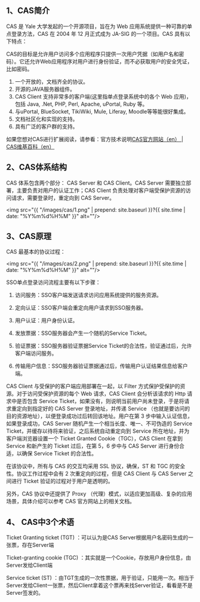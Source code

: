 <h2>1、CAS简介</h2>

CAS 是 Yale 大学发起的一个开源项目，旨在为 Web 应用系统提供一种可靠的单点登录方法，CAS 在 2004 年 12 月正式成为 JA-SIG 的一个项目。CAS 具有以下特点：

CAS的目标是允许用户访问多个应用程序只提供一次用户凭据（如用户名和密码）。它还允许Web应用程序对用户进行身份验证，而不必获取用户的安全凭证，比如密码。

 <ol>
  <li>一个开放的，文档齐全的协议。</li>
  <li>开源的JAVA服务器组件。</li>
  <li>CAS Client 支持非常多的客户端(这里指单点登录系统中的各个 Web 应用)，包括 Java, .Net, PHP, Perl, Apache, uPortal, Ruby 等。</li>
  <li>与uPortal, BlueSocket, TikiWiki, Mule, Liferay, Moodle等等能很好集成。</li>
  <li>文档社区化和实现的支持。</li>
  <li>具有广泛的客户群的支持。</li>
</ol>

如果您想对CAS进行扩展阅读，请参看：官方技术说明<a href="https://www.apereo.org/cas"  title="https://www.apereo.org/cas" target="_blank" rel="nofollow">CAS官方网站（en） </a> | <a href="http://en.wikipedia.org/wiki/Central_Authentication_Service"  title="http://en.wikipedia.org/wiki/Central_Authentication_Service" target="_blank" rel="nofollow">CAS维基百科（en）</a> 

<h2>2、CAS体系结构</h2>
CAS 体系包含两个部分： CAS Server 和 CAS Client。CAS Server 需要独立部署，主要负责对用户的认证工作；CAS Client 负责处理对客户端受保护资源的访问请求，需要登录时，重定向到 CAS Server。

<img src="{{ "/images/cas/1.png" | prepend: site.baseurl }}?{{ site.time | date: "%Y%m%d%H%M" }}"  alt=""/>

<h2>3、CAS原理</h2>
CAS 最基本的协议过程：

<img src="{{ "/images/cas/2.png" | prepend: site.baseurl }}?{{ site.time | date: "%Y%m%d%H%M" }}"  alt=""/>
 
SSO单点登录访问流程主要有以下步骤：

1. 访问服务：SSO客户端发送请求访问应用系统提供的服务资源。

2. 定向认证：SSO客户端会重定向用户请求到SSO服务器。

3. 用户认证：用户身份认证。

4. 发放票据：SSO服务器会产生一个随机的Service Ticket。

5. 验证票据：SSO服务器验证票据Service Ticket的合法性，验证通过后，允许客户端访问服务。

6. 传输用户信息：SSO服务器验证票据通过后，传输用户认证结果信息给客户端。

CAS Client 与受保护的客户端应用部署在一起，以 Filter 方式保护受保护的资源。对于访问受保护资源的每个 Web 请求，CAS Client 会分析该请求的 Http 请求中是否包含 Service Ticket，如果没有，则说明当前用户尚未登录，于是将请求重定向到指定好的 CAS Server 登录地址，并传递 Service （也就是要访问的目的资源地址），以便登录成功过后转回该地址。用户在第 3 步中输入认证信息，如果登录成功，CAS Server 随机产生一个相当长度、唯一、不可伪造的 Service Ticket，并缓存以待将来验证，之后系统自动重定向到 Service 所在地址，并为客户端浏览器设置一个 Ticket Granted Cookie（TGC），CAS Client 在拿到 Service 和新产生的 Ticket 过后，在第 5，6 步中与 CAS Server 进行身份合适，以确保 Service Ticket 的合法性。

在该协议中，所有与 CAS 的交互均采用 SSL 协议，确保，ST 和 TGC 的安全性。协议工作过程中会有 2 次重定向的过程，但是 CAS Client 与 CAS Server 之间进行 Ticket 验证的过程对于用户是透明的。

另外，CAS 协议中还提供了 Proxy （代理）模式，以适应更加高级、复杂的应用场景，具体介绍可以参考 CAS 官方网站上的相关文档。

<h2>4、 CAS中3个术语</h2>

Ticket Granting ticket (TGT) ：可以认为是CAS Server根据用户名密码生成的一张票，存在Server端

Ticket-granting cookie (TGC) ：其实就是一个Cookie，存放用户身份信息，由Server发给Client端

Service ticket (ST) ：由TGT生成的一次性票据，用于验证，只能用一次。相当于Server发给Client一张票，然后Client拿着这个票再来找Server验证，看看是不是Server签发的。